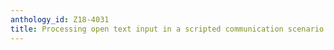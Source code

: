 ```yaml
---
anthology_id: Z18-4031
title: Processing open text input in a scripted communication scenario
---
```

